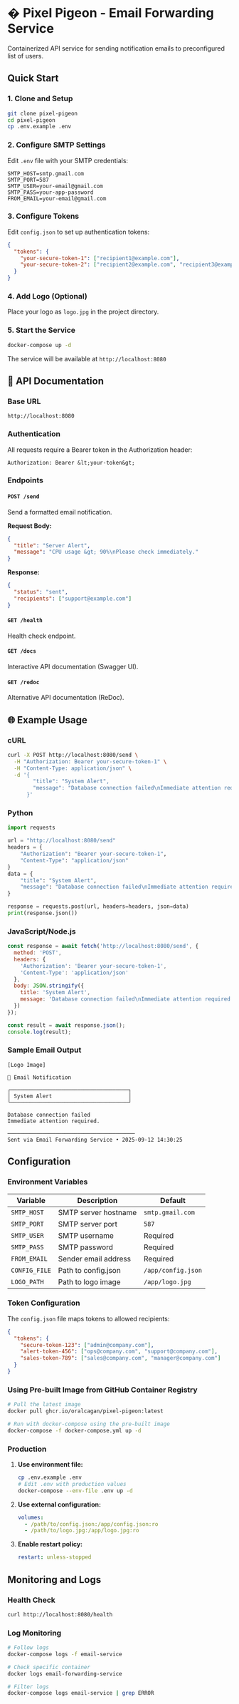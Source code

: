 # � Pixel Pigeon - Email Forwarding Service

Containerized API service for sending notification emails to preconfigured list of users.

## Quick Start

### 1. Clone and Setup

```bash
git clone pixel-pigeon
cd pixel-pigeon
cp .env.example .env
```

### 2. Configure SMTP Settings

Edit `.env` file with your SMTP credentials:

```env
SMTP_HOST=smtp.gmail.com
SMTP_PORT=587
SMTP_USER=your-email@gmail.com
SMTP_PASS=your-app-password
FROM_EMAIL=your-email@gmail.com
```

### 3. Configure Tokens

Edit `config.json` to set up authentication tokens:

```json
{
  "tokens": {
    "your-secure-token-1": ["recipient1@example.com"],
    "your-secure-token-2": ["recipient2@example.com", "recipient3@example.com"]
  }
}
```

### 4. Add Logo (Optional)

Place your logo as `logo.jpg` in the project directory.

### 5. Start the Service

```bash
docker-compose up -d
```

The service will be available at `http://localhost:8080`

## 📖 API Documentation

### Base URL
```
http://localhost:8080
```

### Authentication
All requests require a Bearer token in the Authorization header:
```
Authorization: Bearer &lt;your-token&gt;
```

### Endpoints

#### `POST /send`
Send a formatted email notification.

**Request Body:**
```json
{
  "title": "Server Alert",
  "message": "CPU usage &gt; 90%\nPlease check immediately."
}
```

**Response:**
```json
{
  "status": "sent",
  "recipients": ["support@example.com"]
}
```

#### `GET /health`
Health check endpoint.

#### `GET /docs`
Interactive API documentation (Swagger UI).

#### `GET /redoc`
Alternative API documentation (ReDoc).

## 🌐 Example Usage

### cURL

```bash
curl -X POST http://localhost:8080/send \
  -H "Authorization: Bearer your-secure-token-1" \
  -H "Content-Type: application/json" \
  -d '{
        "title": "System Alert",
        "message": "Database connection failed\nImmediate attention required."
      }'
```

### Python

```python
import requests

url = "http://localhost:8080/send"
headers = {
    "Authorization": "Bearer your-secure-token-1",
    "Content-Type": "application/json"
}
data = {
    "title": "System Alert",
    "message": "Database connection failed\nImmediate attention required."
}

response = requests.post(url, headers=headers, json=data)
print(response.json())
```

### JavaScript/Node.js

```javascript
const response = await fetch('http://localhost:8080/send', {
  method: 'POST',
  headers: {
    'Authorization': 'Bearer your-secure-token-1',
    'Content-Type': 'application/json'
  },
  body: JSON.stringify({
    title: 'System Alert',
    message: 'Database connection failed\nImmediate attention required.'
  })
});

const result = await response.json();
console.log(result);
```

### Sample Email Output

```
[Logo Image]

📧 Email Notification

┌─────────────────────────────────────┐
│ System Alert                        │
└─────────────────────────────────────┘

Database connection failed
Immediate attention required.

────────────────────────────────────────
Sent via Email Forwarding Service • 2025-09-12 14:30:25
```

## Configuration

### Environment Variables

| Variable | Description | Default |
|----------|-------------|---------|
| `SMTP_HOST` | SMTP server hostname | `smtp.gmail.com` |
| `SMTP_PORT` | SMTP server port | `587` |
| `SMTP_USER` | SMTP username | Required |
| `SMTP_PASS` | SMTP password | Required |
| `FROM_EMAIL` | Sender email address | Required |
| `CONFIG_FILE` | Path to config.json | `/app/config.json` |
| `LOGO_PATH` | Path to logo image | `/app/logo.jpg` |

### Token Configuration

The `config.json` file maps tokens to allowed recipients:

```json
{
  "tokens": {
    "secure-token-123": ["admin@company.com"],
    "alert-token-456": ["ops@company.com", "support@company.com"],
    "sales-token-789": ["sales@company.com", "manager@company.com"]
  }
}
```

### Using Pre-built Image from GitHub Container Registry

```bash
# Pull the latest image
docker pull ghcr.io/oralcagan/pixel-pigeon:latest

# Run with docker-compose using the pre-built image
docker-compose -f docker-compose.yml up -d
```

### Production

1. **Use environment file:**
   ```bash
   cp .env.example .env
   # Edit .env with production values
   docker-compose --env-file .env up -d
   ```

2. **Use external configuration:**
   ```yaml
   volumes:
     - /path/to/config.json:/app/config.json:ro
     - /path/to/logo.jpg:/app/logo.jpg:ro
   ```

3. **Enable restart policy:**
   ```yaml
   restart: unless-stopped
   ```

## Monitoring and Logs

### Health Check

```bash
curl http://localhost:8080/health
```

### Log Monitoring

```bash
# Follow logs
docker-compose logs -f email-service

# Check specific container
docker logs email-forwarding-service

# Filter logs
docker-compose logs email-service | grep ERROR
```